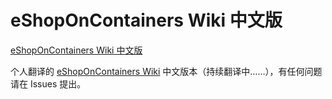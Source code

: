 # eShopOnContainers Wiki 中文版

[eShopOnContainers Wiki 中文版](https://github.com/buker2012/eShopOnContainers-CN-Wiki/wiki)

个人翻译的 [eShopOnContainers Wiki](https://github.com/dotnet-architecture/eShopOnContainers/wiki) 中文版本（持续翻译中……），有任何问题请在 Issues 提出。
